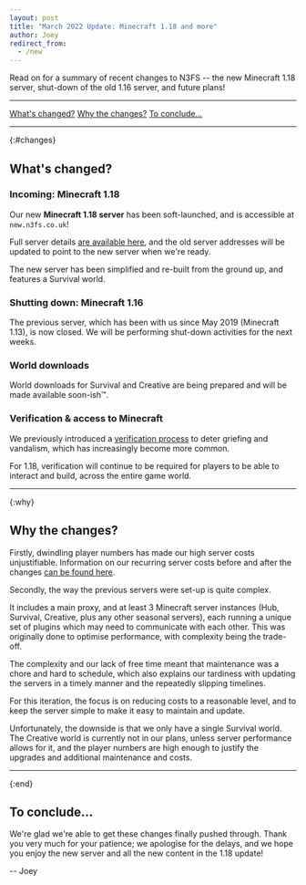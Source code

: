 ```yaml
---
layout: post
title: "March 2022 Update: Minecraft 1.18 and more"
author: Joey
redirect_from:
  - /new
---
```


Read on for a summary of recent changes to N3FS -- the new Minecraft 1.18 server, shut-down of the old 1.16 server, and future plans! 

<!--more-->

----

<a href="#changes" class="action">What's changed?</a>
<a href="#why" class="action">Why the changes?</a>
<a href="#conclude" class="action">To conclude...</a>

----

{:#changes}
## What's changed?

### Incoming: Minecraft 1.18

Our new **Minecraft 1.18 server** has been soft-launched, and is accessible at `new.n3fs.co.uk`! 

Full server details [are available here](/minecraft), and the old server addresses will be updated to point to the new server when we're ready.

The new server has been simplified and re-built from the ground up, and features a Survival world. 

### Shutting down: Minecraft 1.16

The previous server, which has been with us since May 2019 (Minecraft 1.13), is now closed. We will be performing shut-down activities for the next weeks.

### World downloads

World downloads for Survival and Creative are being prepared and will be made available soon-ish&trade;.

### Verification & access to Minecraft

We previously introduced a [verification process](/verify) to deter griefing and vandalism, which has increasingly become more common. 

For 1.18, verification will continue to be required for players to be able to interact and build, across the entire game world. 

----

{:why}
## Why the changes?

Firstly, dwindling player numbers has made our high server costs unjustifiable. Information on our recurring server costs before and after the changes [can be found here](/about/donations). 

Secondly, the way the previous servers were set-up is quite complex. 

It includes a main proxy, and at least 3 Minecraft server instances (Hub, Survival, Creative, plus any other seasonal servers), each running a unique set of plugins which may need to communicate with each other. This was originally done to optimise performance, with complexity being the trade-off. 

The complexity and our lack of free time meant that maintenance was a chore and hard to schedule, which also explains our tardiness with updating the servers in a timely manner and the repeatedly slipping timelines. 

For this iteration, the focus is on reducing costs to a reasonable level, and to keep the server simple to make it easy to maintain and update. 

Unfortunately, the downside is that we only have a single Survival world. The Creative world is currently not in our plans, unless server performance allows for it, and the player numbers are high enough to justify the upgrades and additional maintenance and costs. 

----

{:end}
## To conclude...

We're glad we're able to get these changes finally pushed through. Thank you very much for your patience; we apologise for the delays, and we hope you enjoy the new server and all the new content in the 1.18 update!

-- Joey
